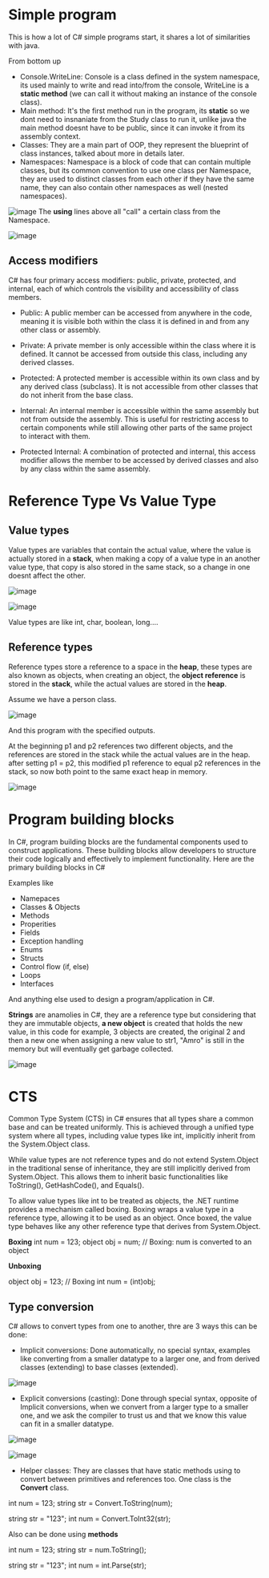 # Simple program

This is how a lot of C# simple programs start, it shares a lot of similarities with java.

From bottom up

- Console.WriteLine: Console is a class defined in the system namespace, its used mainly to write and read into/from the console, WriteLine is a **static method** (we can call it without making an instance of the console class).
- Main method: It's the first method run in the program, its **static** so we dont need to insnaniate from the Study class to run it, unlike java the main method doesnt have to be public, since it can invoke it from its assembly context.
- Classes: They are a main part of OOP, they represent the blueprint of class instances, talked about more in details later.
- Namespaces: Namespace is a block of code that can contain multiple classes, but its common convention to use one class per Namespace, they are used to distinct classes from each other if they have the same name, they can also contain other namespaces as well (nested namespaces).

![image](https://github.com/user-attachments/assets/0ccea3ba-5b35-4023-8709-1911a3faedc1)
The **using** lines above all "call" a certain class from the Namespace.

![image](https://github.com/user-attachments/assets/5a3d8184-5cb6-4b82-97e0-7f05b1bee1e3)

## Access modifiers

C# has four primary access modifiers: public, private, protected, and internal, each of which controls the visibility and accessibility of class members.

- Public: A public member can be accessed from anywhere in the code, meaning it is visible both within the class it is defined in and from any other class or assembly.
  
- Private: A private member is only accessible within the class where it is defined. It cannot be accessed from outside this class, including any derived classes.

- Protected: A protected member is accessible within its own class and by any derived class (subclass). It is not accessible from other classes that do not inherit from the base class.

- Internal: An internal member is accessible within the same assembly but not from outside the assembly. This is useful for restricting access to certain components while still allowing other parts of the same project to interact with them.

- Protected Internal: A combination of protected and internal, this access modifier allows the member to be accessed by derived classes and also by any class within the same assembly.

# Reference Type Vs Value Type 

## Value types

Value types are variables that contain the actual value, where the value is actually stored in a **stack**, when making a copy of a value type in an another value type, that copy is also stored in the same stack, so a change in one doesnt affect the other.

![image](https://github.com/user-attachments/assets/cb752849-f888-46b6-baf9-8976aae8f74a)

![image](https://github.com/user-attachments/assets/13733577-dbaa-4e45-8d58-89d27db41ea0)

Value types are like int, char, boolean, long....

## Reference types 

Reference types store a reference to a space in the **heap**, these types are also known as objects, when creating an object, the **object reference** is stored in the **stack**, while the actual values are stored in the **heap**.

Assume we have a person class.

![image](https://github.com/user-attachments/assets/e208ea8d-8b33-4304-bcbd-ec53e00fdd91)

And this program with the specified outputs.

At the beginning p1 and p2 references two different objects, and the references are stored in the stack while the actual values are in the heap. after setting p1 = p2, this modified p1 reference to equal p2 references in the stack, so now both point to the same exact heap in memory.

![image](https://github.com/user-attachments/assets/6d899d05-d881-409b-8a42-1b41651597a5)

# Program building blocks

In C#, program building blocks are the fundamental components used to construct applications. These building blocks allow developers to structure their code logically and effectively to implement functionality. Here are the primary building blocks in C#

Examples like 

- Namepaces
- Classes & Objects
- Methods
- Properities
- Fields
- Exception handling
- Enums
- Structs
- Control flow (if, else)
- Loops
- Interfaces

And anything else used to design a program/application in C#.

**Strings** are anamolies in C#, they are a reference type but considering that they are immutable objects, **a new object** is created that holds the new value, in this code for example, 3 objects are created, the original 2 and then a new one when assigning a new value to str1, "Amro" is still in the memory but will eventually get garbage collected.

![image](https://github.com/user-attachments/assets/92c3ca8a-66ca-4355-9e6c-4568ca384aa8)

# CTS

Common Type System (CTS) in C# ensures that all types share a common base and can be treated uniformly. This is achieved through a unified type system where all types, including value types like int, implicitly inherit from the System.Object class.

While value types are not reference types and do not extend System.Object in the traditional sense of inheritance, they are still implicitly derived from System.Object. This allows them to inherit basic functionalities like ToString(), GetHashCode(), and Equals().

To allow value types like int to be treated as objects, the .NET runtime provides a mechanism called boxing. Boxing wraps a value type in a reference type, allowing it to be used as an object. Once boxed, the value type behaves like any other reference type that derives from System.Object.

**Boxing**
int num = 123;
object obj = num; // Boxing: num is converted to an object

**Unboxing**

object obj = 123; // Boxing
int num = (int)obj;

## Type conversion

C# allows to convert types from one to another, thre are 3 ways this can be done:

- Implicit conversions: Done automatically, no special syntax, examples like converting from a smaller datatype to a larger one, and from derived classes (extending) to base classes (extended).

![image](https://github.com/user-attachments/assets/2f0c4a7f-5128-476d-8ddb-2c29544f5ec6)

- Explicit conversions (casting): Done through special syntax, opposite of Implicit conversions, when we convert from a larger type to a smaller one, and we ask the compiler to trust us and that we know this value can fit in a smaller datatype.

 ![image](https://github.com/user-attachments/assets/92624e1c-89c8-4566-b3ea-f06b8f8cf1a6)

![image](https://github.com/user-attachments/assets/f9eea940-1303-4e2e-ac6b-3642008555d1)

- Helper classes: They are classes that have static methods using to convert between primitives and references too. One class is the **Convert** class.

int num = 123;
string str = Convert.ToString(num);

string str = "123";
int num = Convert.ToInt32(str);

Also can be done using **methods**

int num = 123;
string str = num.ToString();

string str = "123";
int num = int.Parse(str);
